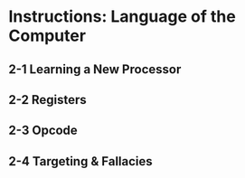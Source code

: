 # Instructions: Language of the Computer

## 2-1 Learning a New Processor

## 2-2 Registers

## 2-3 Opcode

## 2-4 Targeting & Fallacies 